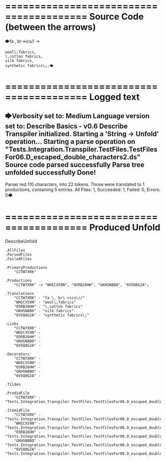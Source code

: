 ========================================
Source Code (between the arrows)
========================================

🡆fa \, br\->ics\// ->

    wool\;fabrics,
    \,cotton fabrics,
    silk fabrics,
    synthetic fabrics\;;🡄

========================================
Logged text
========================================

🡆Verbosity set to: Medium
Language version set to: Describe Basics - v0.6
Describe Transpiler initialized.
Starting a 'String -> Unfold' operation...
Starting a parse operation on "Tests.Integration.Transpiler.TestFiles.TestFilesFor06.D_escaped_double_characters2.ds"
Source code parsed successfully
Parse tree unfolded successfully
Done!
------------------------
Parser red 110 characters, into 22 tokens.
Those were translated to 1 productions, containing 5 entries.
All Files: 1, Succeeded: 1, Failed: 0, Errors: 0🡄

========================================
Produced Unfold
========================================

DescribeUnfold

    .AllFiles
    .ParsedFiles
    .FailedFiles

    .PrimaryProductions
        "CCTW7XRK" 

    .Productions
        "CCTW7XRK" -> "WHICX59N", "05RB26HH", "GKHSN8BO", "6V5Q8G2A";

    .Translations
        "CCTW7XRK" - "fa \, br\->ics\//"
        "WHICX59N" - "wool\;fabrics"
        "05RB26HH" - "\,cotton fabrics"
        "GKHSN8BO" - "silk fabrics"
        "6V5Q8G2A" - "synthetic fabrics\;"

    .Links
        "CCTW7XRK" - 
        "WHICX59N" - 
        "05RB26HH" - 
        "GKHSN8BO" - 
        "6V5Q8G2A" - 

    .Decorators
        "CCTW7XRK" - 
        "WHICX59N" - 
        "05RB26HH" - 
        "GKHSN8BO" - 
        "6V5Q8G2A" - 

    .Tildes

    .ProdidFile
        "CCTW7XRK" - "Tests.Integration.Transpiler.TestFiles.TestFilesFor06.D_escaped_double_characters2.ds"

    .ItemidFile
        "CCTW7XRK" - "Tests.Integration.Transpiler.TestFiles.TestFilesFor06.D_escaped_double_characters2.ds"
        "WHICX59N" - "Tests.Integration.Transpiler.TestFiles.TestFilesFor06.D_escaped_double_characters2.ds"
        "05RB26HH" - "Tests.Integration.Transpiler.TestFiles.TestFilesFor06.D_escaped_double_characters2.ds"
        "GKHSN8BO" - "Tests.Integration.Transpiler.TestFiles.TestFilesFor06.D_escaped_double_characters2.ds"
        "6V5Q8G2A" - "Tests.Integration.Transpiler.TestFiles.TestFilesFor06.D_escaped_double_characters2.ds"

